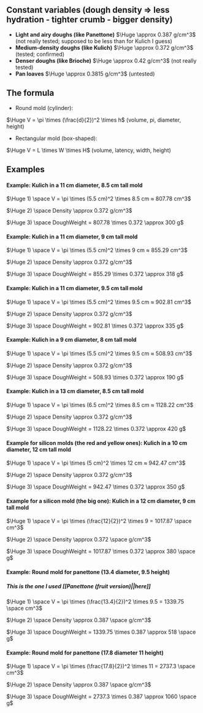 ## Constant variables (dough density => less hydration - tighter crumb - bigger density)
- **Light and airy doughs (like Panettone)** $\Huge \approx 0.387 g/cm^3$ (not really tested; supposed to be less than for Kulich I guess)
- **Medium-density doughs (like Kulich)**  $\Huge \approx 0.372 g/cm^3$ (tested; confirmed)
- **Denser doughs (like Brioche)** $\Huge \approx 0.42 g/cm^3$ (not really tested)
- **Pan loaves** $\Huge \approx 0.3815 g/cm^3$ (untested)

## The formula
- Round mold (cylinder):

$\Huge V = \pi \times (\frac{d}{2})^2 \times h$
(volume, pi, diameter, height)

- Rectangular mold (box-shaped):

$\Huge V = L \times W  \times H$
(volume, latency, width, height)

## Examples
#### **Example: Kulich in a 11 cm diameter, 8.5 cm tall mold**

$\Huge 1) \space V = \pi \times (5.5 cm)^2 \times 8.5 cm ≈ 807.78 cm^3$

$\Huge 2) \space Density \approx 0.372 g/cm^3$

$\Huge 3) \space DoughWeight = 807.78 \times 0.372 \approx 300 g$ 

#### **Example: Kulich in a 11 cm diameter, 9 cm tall mold**

$\Huge 1) \space V = \pi \times (5.5 cm)^2 \times 9 cm ≈ 855.29 cm^3$

$\Huge 2) \space Density \approx 0.372 g/cm^3$

$\Huge 3) \space DoughWeight = 855.29 \times 0.372 \approx 318 g$ 

#### **Example: Kulich in a 11 cm diameter, 9.5 cm tall mold**

$\Huge 1) \space V = \pi \times (5.5 cm)^2 \times 9.5 cm ≈ 902.81 cm^3$

$\Huge 2) \space Density \approx 0.372 g/cm^3$

$\Huge 3) \space DoughWeight = 902.81 \times 0.372 \approx 335 g$ 

#### **Example: Kulich in a 9 cm diameter, 8 cm tall mold**

$\Huge 1) \space V = \pi \times (5.5 cm)^2 \times 9.5 cm ≈ 508.93 cm^3$

$\Huge 2) \space Density \approx 0.372 g/cm^3$

$\Huge 3) \space DoughWeight = 508.93 \times 0.372 \approx 190 g$ 

#### **Example: Kulich in a 13 cm diameter, 8.5 cm tall mold**

$\Huge 1) \space V = \pi \times (6.5 cm)^2 \times 8.5 cm ≈ 1128.22 cm^3$

$\Huge 2) \space Density \approx 0.372 g/cm^3$

$\Huge 3) \space DoughWeight = 1128.22 \times 0.372 \approx 420 g$ 

#### **Example for silicon molds (the red and yellow ones): Kulich in a 10 cm diameter, 12 cm tall mold**

$\Huge 1) \space V = \pi \times (5 cm)^2 \times 12 cm ≈ 942.47 cm^3$

$\Huge 2) \space Density \approx 0.372 g/cm^3$

$\Huge 3) \space DoughWeight = 942.47 \times 0.372 \approx 350 g$ 

#### **Example for a silicon mold (the big one): Kulich in a 12 cm diameter, 9 cm tall mold**

$\Huge 1) \space V = \pi \times (\frac{12}{2})^2 \times 9 = 1017.87 \space cm^3$

$\Huge 2) \space Density \approx 0.372 \space g/cm^3$

$\Huge 3) \space DoughWeight = 1017.87 \times 0.372 \approx 380 \space g$ 

#### Example: Round mold for panettone (13.4 diameter, 9.5 height) 
##### This is the one I used [[Panettone (fruit version)||here]]

$\Huge 1) \space V = \pi \times (\frac{13.4}{2})^2 \times 9.5 = 1339.75 \space cm^3$

$\Huge 2) \space Density \approx 0.387 \space g/cm^3$

$\Huge 3) \space DoughWeight = 1339.75 \times 0.387 \approx 518 \space g$ 

#### Example: Round mold for panettone (17.8 diameter 11 height)

$\Huge 1) \space V = \pi \times (\frac{17.8}{2})^2 \times 11 = 2737.3 \space cm^3$

$\Huge 2) \space Density \approx 0.387 \space g/cm^3$

$\Huge 3) \space DoughWeight = 2737.3 \times 0.387 \approx 1060 \space g$ 
